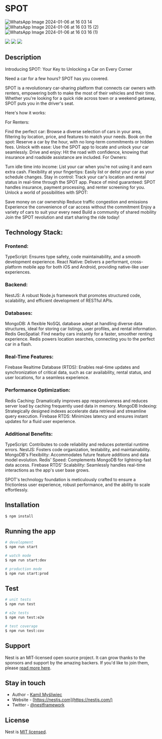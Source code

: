 # SPOT
![WhatsApp Image 2024-01-06 at 16 03 14](https://github.com/Ashutosh0602/SPOT-backend/assets/85889617/e466b3e6-86ba-4de8-a9f6-adb0bb5b5d8c)
![WhatsApp Image 2024-01-06 at 16 03 15 (2)](https://github.com/Ashutosh0602/SPOT-backend/assets/85889617/bfbf8d57-14b1-46d3-bf99-3cd7842f1a6a)
![WhatsApp Image 2024-01-06 at 16 03 16 (1)](https://github.com/Ashutosh0602/SPOT-backend/assets/85889617/05da4064-f55c-4cb9-8d4d-cfdd085ed012)

<img src="https://github.com/Ashutosh0602/SPOT-backend/assets/85889617/e466b3e6-86ba-4de8-a9f6-adb0bb5b5d8c"> <img src="https://github.com/Ashutosh0602/SPOT-backend/assets/85889617/bfbf8d57-14b1-46d3-bf99-3cd7842f1a6a"> <img src="https://github.com/Ashutosh0602/SPOT-backend/assets/85889617/05da4064-f55c-4cb9-8d4d-cfdd085ed012">



## Description

Introducing SPOT: Your Key to Unlocking a Car on Every Corner

Need a car for a few hours? SPOT has you covered.

SPOT is a revolutionary car-sharing platform that connects car owners with renters, empowering both to make the most of their vehicles and their time. Whether you're looking for a quick ride across town or a weekend getaway, SPOT puts you in the driver's seat.

Here's how it works:

For Renters:

Find the perfect car: Browse a diverse selection of cars in your area, filtering by location, price, and features to match your needs.
Book on the spot: Reserve a car by the hour, with no long-term commitments or hidden fees.
Unlock with ease: Use the SPOT app to locate and unlock your car seamlessly.
Drive and enjoy: Hit the road with confidence, knowing that insurance and roadside assistance are included.
For Owners:

Turn idle time into income: List your car when you're not using it and earn extra cash.
Flexibility at your fingertips: Easily list or delist your car as your schedule changes.
Stay in control: Track your car's location and rental status in real-time through the SPOT app.
Peace of mind guaranteed: SPOT handles insurance, payment processing, and renter screening for you.
Unlock a world of possibilities with SPOT:

Save money on car ownership
Reduce traffic congestion and emissions
Experience the convenience of car access without the commitment
Enjoy a variety of cars to suit your every need
Build a community of shared mobility
Join the SPOT revolution and start sharing the ride today!

## Technology Stack:

### Frontend:
TypeScript: Ensures type safety, code maintainability, and a smooth development experience.
React Native: Delivers a performant, cross-platform mobile app for both iOS and Android, providing native-like user experiences.

### Backend:
NestJS: A robust Node.js framework that promotes structured code, scalability, and efficient development of RESTful APIs.

### Databases:
MongoDB: A flexible NoSQL database adept at handling diverse data structures, ideal for storing car listings, user profiles, and rental information.
Redis GeoSpatial: Find nearby cars instantly for a faster, smoother renting experience. Redis powers location searches, connecting you to the perfect car in a flash.

### Real-Time Features:
Firebase Realtime Database (RTDS): Enables real-time updates and synchronization of critical data, such as car availability, rental status, and user locations, for a seamless experience.

### Performance Optimization:
Redis Caching: Dramatically improves app responsiveness and reduces server load by caching frequently used data in memory.
MongoDB Indexing: Strategically designed indexes accelerate data retrieval and streamline query execution.
Firebase RTDS: Minimizes latency and ensures instant updates for a fluid user experience.

### Additional Benefits:
TypeScript: Contributes to code reliability and reduces potential runtime errors.
NestJS: Fosters code organization, testability, and maintainability.
MongoDB's Flexibility: Accommodates future feature additions and data model evolution.
Redis' Speed: Complements MongoDB for lightning-fast data access.
Firebase RTDS' Scalability: Seamlessly handles real-time interactions as the app's user base grows.


SPOT's technology foundation is meticulously crafted to ensure a frictionless user experience, robust performance, and the ability to scale effortlessly.

## Installation

```bash
$ npm install
```

## Running the app

```bash
# development
$ npm run start

# watch mode
$ npm run start:dev

# production mode
$ npm run start:prod
```

## Test

```bash
# unit tests
$ npm run test

# e2e tests
$ npm run test:e2e

# test coverage
$ npm run test:cov
```

## Support

Nest is an MIT-licensed open source project. It can grow thanks to the sponsors and support by the amazing backers. If you'd like to join them, please [read more here](https://docs.nestjs.com/support).

## Stay in touch

- Author - [Kamil Myśliwiec](https://kamilmysliwiec.com)
- Website - [https://nestjs.com](https://nestjs.com/)
- Twitter - [@nestframework](https://twitter.com/nestframework)

## License

Nest is [MIT licensed](LICENSE).

